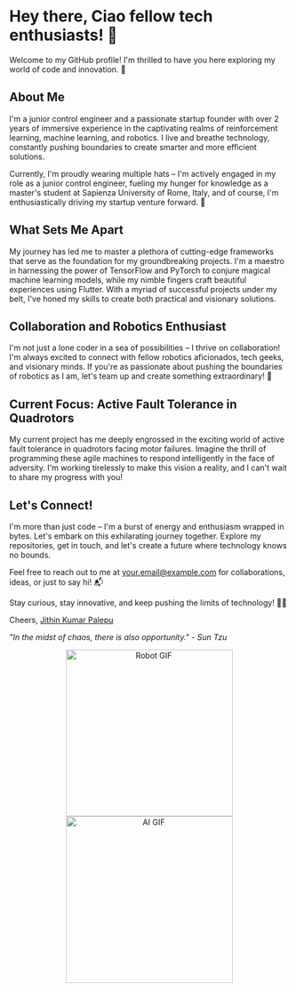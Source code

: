 # Hey there, Ciao fellow tech enthusiasts! 👋

Welcome to my GitHub profile! I'm thrilled to have you here exploring my world of code and innovation. 🚀

## About Me

I'm a junior control engineer and a passionate startup founder with over 2 years of immersive experience in the captivating realms of reinforcement learning, machine learning, and robotics. I live and breathe technology, constantly pushing boundaries to create smarter and more efficient solutions.

Currently, I'm proudly wearing multiple hats – I'm actively engaged in my role as a junior control engineer, fueling my hunger for knowledge as a master's student at Sapienza University of Rome, Italy, and of course, I'm enthusiastically driving my startup venture forward. 🌟

## What Sets Me Apart

My journey has led me to master a plethora of cutting-edge frameworks that serve as the foundation for my groundbreaking projects. I'm a maestro in harnessing the power of TensorFlow and PyTorch to conjure magical machine learning models, while my nimble fingers craft beautiful experiences using Flutter. With a myriad of successful projects under my belt, I've honed my skills to create both practical and visionary solutions.

## Collaboration and Robotics Enthusiast

I'm not just a lone coder in a sea of possibilities – I thrive on collaboration! I'm always excited to connect with fellow robotics aficionados, tech geeks, and visionary minds. If you're as passionate about pushing the boundaries of robotics as I am, let's team up and create something extraordinary! 🤝

## Current Focus: Active Fault Tolerance in Quadrotors

My current project has me deeply engrossed in the exciting world of active fault tolerance in quadrotors facing motor failures. Imagine the thrill of programming these agile machines to respond intelligently in the face of adversity. I'm working tirelessly to make this vision a reality, and I can't wait to share my progress with you!

## Let's Connect!

I'm more than just code – I'm a burst of energy and enthusiasm wrapped in bytes. Let's embark on this exhilarating journey together. Explore my repositories, get in touch, and let's create a future where technology knows no bounds.

Feel free to reach out to me at [your.email@example.com](mailto:palepu.2022405@studenti.uniroma1.it) for collaborations, ideas, or just to say hi! 📬

Stay curious, stay innovative, and keep pushing the limits of technology! 🚀🤖

Cheers,
[Jithin Kumar Palepu](https://github.com/jpalepu)

_"In the midst of chaos, there is also opportunity." - Sun Tzu_

<div align="center">
  <img src="https://your-image-url.com/robot-gif.gif" alt="Robot GIF" width="300"/>
  <img src="https://your-image-url.com/ai-gif.gif" alt="AI GIF" width="300"/>
</div>
